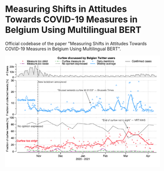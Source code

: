 # Measuring Shifts in Attitudes Towards COVID-19 Measures in Belgium Using Multilingual BERT
Official codebase of the paper "Measuring Shifts in Attitudes Towards COVID-19 Measures in Belgium Using Multilingual BERT". 

![chart.png](chart.png)
